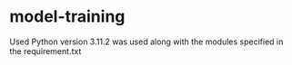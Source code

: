 # model-training

Used Python version 3.11.2 was used along with the modules specified in the requirement.txt
